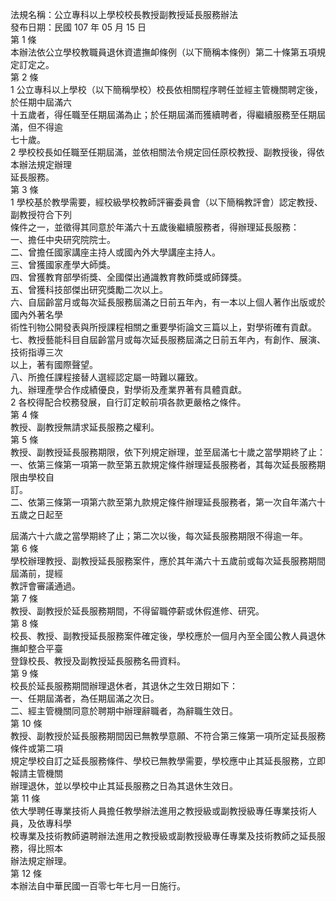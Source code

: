 法規名稱：公立專科以上學校校長教授副教授延長服務辦法  
發布日期：民國 107 年 05 月 15 日  
第 1 條  
本辦法依公立學校教職員退休資遣撫卹條例（以下簡稱本條例）第二十條第五項規定訂定之。  
第 2 條  
1 公立專科以上學校（以下簡稱學校）校長依相關程序聘任並經主管機關聘定後，於任期中屆滿六  
十五歲者，得任職至任期屆滿為止；於任期屆滿而獲續聘者，得繼續服務至任期屆滿，但不得逾  
七十歲。  
2 學校校長如任職至任期屆滿，並依相關法令規定回任原校教授、副教授後，得依本辦法規定辦理  
延長服務。  
第 3 條  
1 學校基於教學需要，經校級學校教師評審委員會（以下簡稱教評會）認定教授、副教授符合下列  
條件之一，並徵得其同意於年滿六十五歲後繼續服務者，得辦理延長服務：  
一、擔任中央研究院院士。  
二、曾擔任國家講座主持人或國內外大學講座主持人。  
三、曾獲國家產學大師獎。  
四、曾獲教育部學術獎、全國傑出通識教育教師獎或師鐸獎。  
五、曾獲科技部傑出研究獎勵二次以上。  
六、自屆齡當月或每次延長服務屆滿之日前五年內，有一本以上個人著作出版或於國內外著名學  
術性刊物公開發表與所授課程相關之重要學術論文三篇以上，對學術確有貢獻。  
七、教授藝能科目自屆齡當月或每次延長服務屆滿之日前五年內，有創作、展演、技術指導三次  
以上，著有國際聲望。  
八、所擔任課程接替人選經認定屬一時難以羅致。  
九、辦理產學合作成績優良，對學術及產業界著有具體貢獻。  
2 各校得配合校務發展，自行訂定較前項各款更嚴格之條件。  
第 4 條  
教授、副教授無請求延長服務之權利。  
第 5 條  
教授、副教授延長服務期限，依下列規定辦理，並至屆滿七十歲之當學期終了止：  
一、依第三條第一項第一款至第五款規定條件辦理延長服務者，其每次延長服務期限由學校自  
訂。  
二、依第三條第一項第六款至第九款規定條件辦理延長服務者，第一次自年滿六十五歲之日起至  


屆滿六十六歲之當學期終了止；第二次以後，每次延長服務期限不得逾一年。  
第 6 條  
學校辦理教授、副教授延長服務案件，應於其年滿六十五歲前或每次延長服務期間屆滿前，提經  
教評會審議通過。  
第 7 條  
教授、副教授於延長服務期間，不得留職停薪或休假進修、研究。  
第 8 條  
校長、教授、副教授延長服務案件確定後，學校應於一個月內至全國公教人員退休撫卹整合平臺  
登錄校長、教授及副教授延長服務名冊資料。  
第 9 條  
校長於延長服務期間辦理退休者，其退休之生效日期如下：  
一、任期屆滿者，為任期屆滿之次日。  
二、經主管機關同意於聘期中辦理辭職者，為辭職生效日。  
第 10 條  
教授、副教授於延長服務期間因已無教學意願、不符合第三條第一項所定延長服務條件或第二項  
規定學校自訂之延長服務條件、學校已無教學需要，學校應中止其延長服務，立即報請主管機關  
辦理退休，並以學校中止其延長服務之日為其退休生效日。  
第 11 條  
依大學聘任專業技術人員擔任教學辦法進用之教授級或副教授級專任專業技術人員，及依專科學  
校專業及技術教師遴聘辦法進用之教授級或副教授級專任專業及技術教師之延長服務，得比照本  
辦法規定辦理。  
第 12 條  
本辦法自中華民國一百零七年七月一日施行。  


